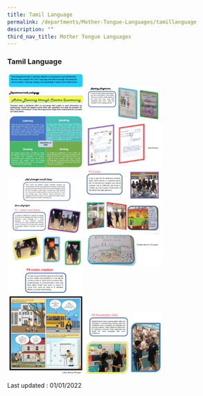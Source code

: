 ```yaml
---
title: Tamil Language
permalink: /departments/Mother-Tongue-Languages/tamillanguage
description: ""
third_nav_title: Mother Tongue Languages
---
```

### Tamil Language

<img src="/images/tl1.png" 
     style="width:35%">
<img src="/images/tl2.png" 
     style="width:35%">
<img src="/images/tl3.png" 
     style="width:35%">
<img src="/images/tl4.png" 
     style="width:35%">
<img src="/images/tl6.png" 
     style="width:35%">
<img src="/images/tl7.png" 
     style="width:35%">

Last updated : 01/01/2022